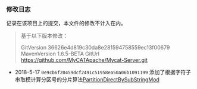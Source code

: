 ### 修改日志

记录在该项目上的提交，本文件的修改不计入在内。

> 基于以下版本修改：
>
> GitVersion  36626e4d819c30da8e281594758559ec13f00679
> MavenVersion  1.6.5-BETA
> GitUrl  https://github.com/MyCATApache/Mycat-Server.git

- 2018-5-17 `0e9cb6f20459dcf2491c51958ea50a06b1091199` 添加了根据字符子串取模计算分区号的分片算法[PartitionDirectBySubStringMod](https://github.com/Sunxiai51/Mycat-Server/blob/0e9cb6f20459dcf2491c51958ea50a06b1091199/src/main/java/io/mycat/route/function/PartitionDirectBySubStringMod.java)

